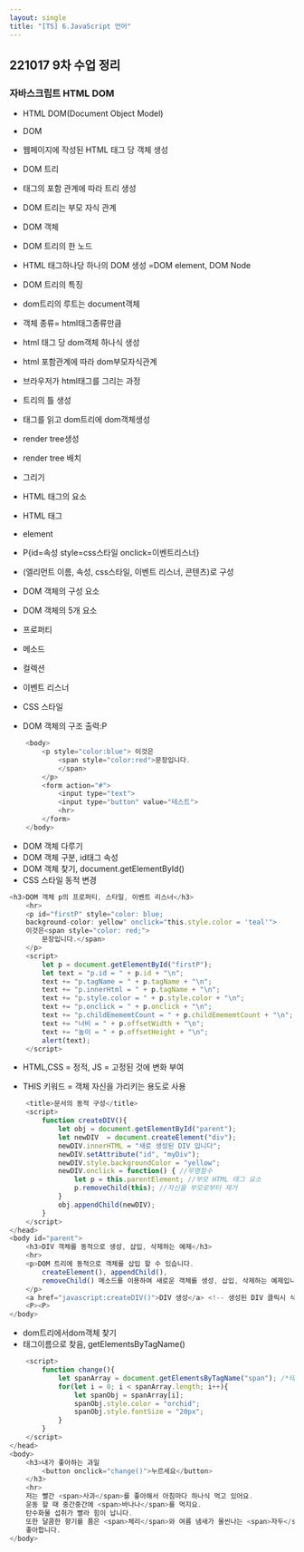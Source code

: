 ```yaml
---
layout: single
title: "[TS] 6.JavaScript 언어"
---
```


## 221017 9차 수업 정리
### 자바스크립트 HTML DOM

- HTML DOM(Document Object Model)
 - DOM
  - 웹페이지에 작성된 HTML 태그 당 객체 생성
 - DOM 트리
  - 태그의 포함 관계에 따라 트리 생성
  - DOM 트리는 부모 자식 관계
 - DOM 객체
  - DOM 트리의 한 노드
  - HTML 태그하나당 하나의 DOM 생성 =DOM element, DOM Node

- DOM 트리의 특징
 - dom트리의 루트는 document객체
 - 객체 종류= html태그종류만큼
 - html 태그 당 dom객체 하나식 생성
 - html  포함관계에 따라 dom부모자식관계

- 브라우저가 html태그를 그리는 과정
 - 트리의 틀 생성
 - 태그를 읽고 dom트리에 dom객체생성
 - render tree생성
 - render tree 배치
 - 그리기

- HTML 태그의 요소
 - HTML 태그
  - element
  - P{id=속성 style=css스타일 onclick=이벤트리스너}
- (엘리먼트 이름, 속성, css스타일, 이벤트 리스너, 콘텐츠)로 구성
 
- DOM 객체의 구성 요소
 - DOM 객체의 5개 요소
  - 프로퍼티
  - 메소드
  - 컬렉션
  - 이벤트 리스너
  - CSS 스타일

- DOM 객체의 구조 출력:P
```javascript
    <body>
        <p style="color:blue"> 이것은 
            <span style="color:red">문장입니다.
            </span>
        </p>
        <form action="#">
            <input type="text">
            <input type="button" value="테스트">
            <hr>
        </form>
    </body>
```
- DOM 객체 다루기
 - DOM 객체 구분, id태그 속성
 - DOM 객체 찾기, document.getElementById()
 - CSS 스타일 동적 변경
```javascript
<h3>DOM 객체 p의 프로퍼티, 스타일, 이벤트 리스너</h3>
    <hr>
    <p id="firstP" style="color: blue; 
    background-color: yellow" onclick="this.style.color = 'teal'">
    이것은<span style="color: red;"> 
        문장입니다.</span>
    </p>
    <script>
        let p = document.getElementById("firstP");
        let text = "p.id = " + p.id + "\n";
        text += "p.tagName = " + p.tagName + "\n";
        text += "p.innerHtml = " + p.tagName + "\n";
        text += "p.style.color = " + p.style.color + "\n";
        text += "p.onclick = " + p.onclick + "\n";
        text += "p.childEmememtCount = " + p.childEmememtCount + "\n";
        text += "너비 = " + p.offsetWidth + "\n";
        text += "높이 = " + p.offsetHeight + "\n";
        alert(text);
    </script>
```

- HTML,CSS = 정적, JS = 고정된 것에 변화 부여

- THIS 키워드 = 객체 자신을 가리키는 용도로 사용
```javascript
    <title>문서의 동적 구성</title>
    <script>
        function createDIV(){
            let obj = document.getElementById("parent");
            let newDIV  = document.createElement("div");
            newDIV.innerHTML = "새로 생성된 DIV 입니다";
            newDIV.setAttribute("id", "myDiv");
            newDIV.style.backgroundColor = "yellow";
            newDIV.onclick = function() { //무명함수
                let p = this.parentElement; //부모 HTML 태그 요소
                p.removeChild(this); //자신을 부모로부터 제거
            }
            obj.appendChild(newDIV);
        }
    </script>
</head>
<body id="parent">
    <h3>DIV 객체를 동적으로 생성, 삽입, 삭제하는 예제</h3>
    <hr>
    <p>DOM 트리에 동적으로 객체를 삽입 할 수 있습니다.
        createElement(), appendChild(),
        removeChild() 메소드를 이용하여 새로운 객체를 생성, 삽입, 삭제하는 예제입니다. 
    </p>
    <a href="javascript:createDIV()">DIV 생성</a> <!-- 생성된 DIV 클릭시 삭제-->
    <P><P>
</body>
```

- dom트리에서dom객체 찾기
 - 태그이름으로 찾음, getElementsByTagName()

```javascript
    <script>
        function change(){
            let spanArray = document.getElementsByTagName("span"); /*태그이름은 여러개가 오니까 spanArray로 지정*/
            for(let i = 0; i < spanArray.length; i++){
                let spanObj = spanArray[i];
                spanObj.style.color = "orchid";
                spanObj.style.fontSize = "20px";
            }
        }
    </script>
</head>
<body>
    <h3>내가 좋아하는 과일
        <button onclick="change()">누르세요</button>
    </h3>
    <hr>
    저는 빨간 <span>사과</span>를 좋아해서 아침마다 하나식 먹고 있어요.
    운동 할 때 중간중간에 <span>바나나</span>를 먹지요.
    탄수화물 섭취가 빨라 힘이 납니다.
    또한 달콤한 향기를 품은 <span>체리</span>와 여름 냄새가 물씬나는 <span>자두</span>를 
    좋아합니다.
</body>
```